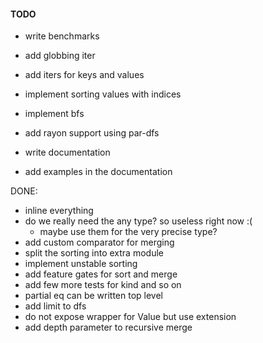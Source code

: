 #### TODO

- write benchmarks
- add globbing iter

- add iters for keys and values
- implement sorting values with indices
- implement bfs
- add rayon support using par-dfs
- write documentation
- add examples in the documentation

DONE:

- inline everything
- do we really need the any type? so useless right now :(
  - maybe use them for the very precise type?
- add custom comparator for merging
- split the sorting into extra module
- implement unstable sorting
- add feature gates for sort and merge
- add few more tests for kind and so on
- partial eq can be written top level
- add limit to dfs
- do not expose wrapper for Value but use extension
- add depth parameter to recursive merge
